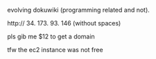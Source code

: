 evolving dokuwiki (programming related and not).

http:// 34. 173. 93. 146
(without spaces)

pls gib me $12 to get a domain

tfw the ec2 instance was not free
